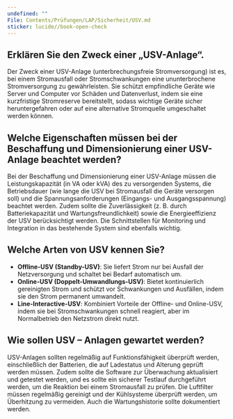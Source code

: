 ```yaml
---
undefined: ""
File: Contents/Prüfungen/LAP/Sicherheit/USV.md
sticker: lucide//book-open-check
---
```


## Erklären Sie den Zweck einer „USV-Anlage“.

Der Zweck einer USV-Anlage (unterbrechungsfreie Stromversorgung) ist es, bei einem Stromausfall oder Stromschwankungen eine ununterbrochene Stromversorgung zu gewährleisten. Sie schützt empfindliche Geräte wie Server und Computer vor Schäden und Datenverlust, indem sie eine kurzfristige Stromreserve bereitstellt, sodass wichtige Geräte sicher heruntergefahren oder auf eine alternative Stromquelle umgeschaltet werden können.

## Welche Eigenschaften müssen bei der Beschaffung und Dimensionierung einer USV-Anlage beachtet werden?

Bei der Beschaffung und Dimensionierung einer USV-Anlage müssen die Leistungskapazität (in VA oder kVA) des zu versorgenden Systems, die Betriebsdauer (wie lange die USV bei Stromausfall die Geräte versorgen soll) und die Spannungsanforderungen (Eingangs- und Ausgangsspannung) beachtet werden. Zudem sollte die Zuverlässigkeit (z. B. durch Batteriekapazität und Wartungsfreundlichkeit) sowie die Energieeffizienz der USV berücksichtigt werden. Die Schnittstellen für Monitoring und Integration in das bestehende System sind ebenfalls wichtig.

## Welche Arten von USV kennen Sie?

- **Offline-USV (Standby-USV)**: Sie liefert Strom nur bei Ausfall der Netzversorgung und schaltet bei Bedarf automatisch um.
- **Online-USV (Doppelt-Umwandlungs-USV)**: Bietet kontinuierlich gereinigten Strom und schützt vor Schwankungen und Ausfällen, indem sie den Strom permanent umwandelt.
- **Line-Interactive-USV**: Kombiniert Vorteile der Offline- und Online-USV, indem sie bei Stromschwankungen schnell reagiert, aber im Normalbetrieb den Netzstrom direkt nutzt.

## Wie sollen USV – Anlagen gewartet werden?

USV-Anlagen sollten regelmäßig auf Funktionsfähigkeit überprüft werden, einschließlich der Batterien, die auf Ladestatus und Alterung geprüft werden müssen. Zudem sollte die Software zur Überwachung aktualisiert und getestet werden, und es sollte ein sicherer Testlauf durchgeführt werden, um die Reaktion bei einem Stromausfall zu prüfen. Die Luftfilter müssen regelmäßig gereinigt und der Kühlsysteme überprüft werden, um Überhitzung zu vermeiden. Auch die Wartungshistorie sollte dokumentiert werden.